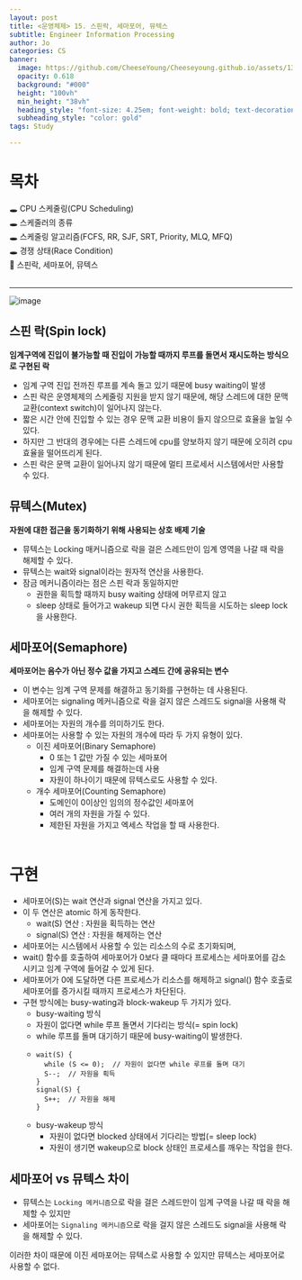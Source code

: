 ```yaml
---
layout: post
title: <운영체제> 15. 스핀락, 세마포어, 뮤텍스
subtitle: Engineer Information Processing
author: Jo
categories: CS
banner:
  image: https://github.com/CheeseYoung/Cheeseyoung.github.io/assets/132384527/3833b955-5fa3-4b84-8bd5-c3f1715cbb84
  opacity: 0.618
  background: "#000"
  height: "100vh"
  min_height: "38vh"
  heading_style: "font-size: 4.25em; font-weight: bold; text-decoration: underline"
  subheading_style: "color: gold"
tags: Study

---
```


# 목차
🕳 CPU 스케줄링(CPU Scheduling) <br>
🕳 스케줄러의 종류 <br>
🕳 스케줄링 알고리즘(FCFS, RR, SJF, SRT, Priority, MLQ, MFQ) <br>
🕳 경쟁 상태(Race Condition) <br>
📌 스핀락, 세마포어, 뮤텍스 <br>
<br>
<hr>

![image](https://github.com/CheeseYoung/Cheeseyoung.github.io/assets/132384527/3833b955-5fa3-4b84-8bd5-c3f1715cbb84)
## 스핀 락(Spin lock)
**임계구역에 진입이 불가능할 때 진입이 가능할 때까지 루프를 돌면서 재시도하는 방식으로 구현된 락**
- 임계 구역 진입 전까진 루프를 계속 돌고 있기 때문에 busy waiting이 발생
- 스핀 락은 운영체제의 스케줄링 지원을 받지 않기 때문에, 해당 스레드에 대한 문맥 교환(context switch)이 일어나지 않는다.
- 짧은 시간 안에 진입할 수 있는 경우 문맥 교환 비용이 들지 않으므로 효율을 높일 수 있다.
- 하지만 그 반대의 경우에는 다른 스레드에 cpu를 양보하지 않기 때문에 오히려 cpu 효율을 떨어뜨리게 된다.
- 스핀 락은 문맥 교환이 일어나지 않기 때문에 멀티 프로세서 시스템에서만 사용할 수 있다.

## 뮤텍스(Mutex)
**자원에 대한 접근을 동기화하기 위해 사용되는 상호 배제 기술**
- 뮤텍스는 Locking 매커니즘으로 락을 걸은 스레드만이 임계 영역을 나갈 때 락을 해제할 수 있다.
- 뮤텍스는 wait와 signal이라는 원자적 연산을 사용한다.
- 잠금 메커니즘이라는 점은 스핀 락과 동일하지만
  - 권한을 획득할 때까지 busy waiting 상태에 머무르지 않고
  - sleep 상태로 들어가고 wakeup 되면 다시 권한 획득을 시도하는 sleep lock을 사용한다.

## 세마포어(Semaphore)
**세마포어는 음수가 아닌 정수 값을 가지고 스레드 간에 공유되는 변수**
- 이 변수는 임계 구역 문제를 해결하고 동기화를 구현하는 데 사용된다.
- 세마포어는 signaling 메커니즘으로 락을 걸지 않은 스레드도 signal을 사용해 락을 해제할 수 있다.
- 세마포어는 자원의 개수를 의미하기도 한다.
- 세마포어는 사용할 수 있는 자원의 개수에 따라 두 가지 유형이 있다.
  - 이진 세마포어(Binary Semaphore)
    - 0 또는 1 값만 가질 수 있는 세마포어
    - 임계 구역 문제를 해결하는데 사용
    - 자원이 하나이기 때문에 뮤텍스로도 사용할 수 있다.
  - 개수 세마포어(Counting Semaphore)
    - 도메인이 0이상인 임의의 정수값인 세마포어
    - 여러 개의 자원을 가질 수 있다.
    - 제한된 자원을 가지고 엑세스 작업을 할 때 사용한다.
<br><br>

# 구현
- 세마포어(S)는 wait 연산과 signal 연산을 가지고 있다.
- 이 두 연산은 atomic 하게 동작한다.
  - wait(S) 연산 : 자원을 획득하는 연산
  - signal(S) 연산 : 자원을 해제하는 연산
- 세마포어는 시스템에서 사용할 수 있는 리소스의 수로 초기화되며,
- wait() 함수를 호출하여 세마포어가 0보다 클 때마다 프로세스는 세마포어를 감소시키고 임계 구역에 들어갈 수 있게 된다.
- 세마포어가 0에 도달하면 다른 프로세스가 리소스를 해제하고 signal() 함수 호출로 세마포어를 증가시킬 때까지 프로세스가 차단된다.
- 구현 방식에는 busy-wating과 block-wakeup 두 가지가 있다.
  - busy-waiting 방식
   - 자원이 없다면 while 루프 돌면서 기다리는 방식(= spin lock)
   - while 루프를 돌며 대기하기 때문에 busy-waiting이 발생한다.
   - ```
     wait(S) {
       while (S <= 0);  // 자원이 없다면 while 루프를 돌며 대기
       S--;  // 자원을 획득
     }
     signal(S) {
       S++;  // 자원을 해제
     }
     ```
  - busy-wakeup 방식
    - 자원이 없다면 blocked 상태에서 기다리는 방법(= sleep lock)
    - 자원이 생기면 wakeup으로 block 상태인 프로세스를 깨우는 작업을 한다.



## 세마포어 vs 뮤텍스 차이
- 뮤텍스는 ``Locking 메커니즘``으로 락을 걸은 스레드만이 임계 구역을 나갈 때 락을 해제할 수 있지만 
- 세마포어는 ``Signaling 메커니즘``으로 락을 걸지 않은 스레드도 signal을 사용해 락을 해제할 수 있다.

이러한 차이 때문에 이진 세마포어는 뮤텍스로 사용할 수 있지만 뮤텍스는 세마포어로 사용할 수 없다.





